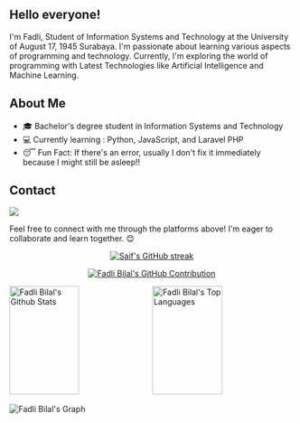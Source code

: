 ## Hello everyone! 

I'm Fadli, Student of Information Systems and Technology at the University of August 17, 1945 Surabaya. I'm passionate about learning various aspects of programming and technology. Currently, I'm exploring the world of programming with Latest Technologies like Artificial Intelligence and Machine Learning.

## About Me
- 🎓 Bachelor's degree student in Information Systems and Technology
- 💻 Currently learning : Python, JavaScript, and Laravel PHP
- 😴 Fun Fact: If there's an error, usually I don't fix it immediately because I might still be asleep!!

## Contact
<a href="https://www.linkedin.com/in/fadli-bilal-24a7a2235/" target="_blank"><img src="https://img.shields.io/badge/Fadli_Bilal-30302f?style=flat&logo=linkedin" /></a>

Feel free to connect with me through the platforms above! I'm eager to collaborate and learn together. 😊

<p align="center">
  <a href="https://github.com/FadliBilal">
    <img src="https://github-readme-streak-stats.herokuapp.com/?user=FadliBilal&theme=radical&border=7F3FBF&background=0D1117" alt="Saif's GitHub streak"/>
  </a>
</p>

<p align="center">
  <a href="https://github.com/FadliBilal">
    <img src="https://github-profile-summary-cards.vercel.app/api/cards/profile-details?username=FadliBilal&theme=radical" alt="Fadli Bilal's GitHub Contribution"/>
  </a>
</p>

<a> 
    <a href="https://github.com/FadliBilal"><img alt="Fadli Bilal's Github Stats" src="https://denvercoder1-github-readme-stats.vercel.app/api?username=FadliBilal&show_icons=true&count_private=true&theme=react&border_color=7F3FBF&bg_color=0D1117&title_color=F85D7F&icon_color=F8D866" height="192px" width="49.5%"/></a>
  <a href="https://github.com/FadliBilal"><img alt="Fadli Bilal's Top Languages" src="https://denvercoder1-github-readme-stats.vercel.app/api/top-langs/?username=FadliBilal&langs_count=8&layout=compact&theme=react&border_color=7F3FBF&bg_color=0D1117&title_color=F85D7F&icon_color=F8D866" height="192px" width="49.5%"/></a>
  <br/>
</a>


![Fadli Bilal's Graph](https://github-readme-activity-graph.vercel.app/graph?username=FadliBilal&custom_title=Al%20Fadli's%20GitHub%20Activity%20Graph&bg_color=0D1117&color=7F3FBF&line=7F3FBF&point=7F3FBF&area_color=FFFFFF&title_color=FFFFFF&area=true)
